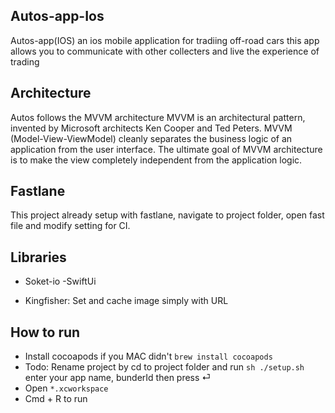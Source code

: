 ## Autos-app-Ios
Autos-app(IOS)
an ios mobile application for tradiing off-road cars this app allows you to communicate with other collecters and live the experience of trading

## Architecture
 Autos follows the MVVM architecture
 MVVM is an architectural pattern, invented by Microsoft architects Ken Cooper and Ted Peters. MVVM (Model-View-ViewModel) cleanly separates the business logic of an application from the user interface. The ultimate goal of MVVM architecture is to make the view completely independent from the application logic. 
## Fastlane
 This project already  setup with fastlane, navigate to project folder, open fast file and modify setting for CI.

## Libraries
- Soket-io
-SwiftUi
  

- Kingfisher: Set and cache image simply  with URL



## How to run
- Install cocoapods if you MAC didn't `brew install cocoapods`
- Todo: Rename project by cd to project folder and run `sh ./setup.sh` enter your app name, bunderId then press ⏎
- Open `*.xcworkspace`
- Cmd + R to run
